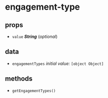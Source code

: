 # engagement-type 



## props 
- `value` ***String*** (*optional*) 

## data 
- `engagementTypes` 
 *initial value:* `[object Object]` 



## methods 
- `getEngagementTypes()` 



